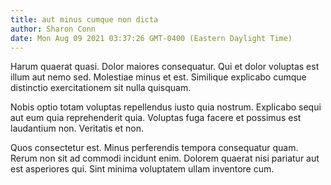 ```yaml
---
title: aut minus cumque non dicta
author: Sharon Conn
date: Mon Aug 09 2021 03:37:26 GMT-0400 (Eastern Daylight Time)
---
```

Harum quaerat quasi. Dolor maiores consequatur. Qui et dolor voluptas est illum aut nemo sed. Molestiae minus et est. Similique explicabo cumque distinctio exercitationem sit nulla quisquam.

 Nobis optio totam voluptas repellendus iusto quia nostrum. Explicabo sequi aut eum quia reprehenderit quia. Voluptas fuga facere et possimus est laudantium non. Veritatis et non.

 Quos consectetur est. Minus perferendis tempora consequatur quam. Rerum non sit ad commodi incidunt enim. Dolorem quaerat nisi pariatur aut est asperiores qui. Sint minima voluptatem ullam inventore cum.